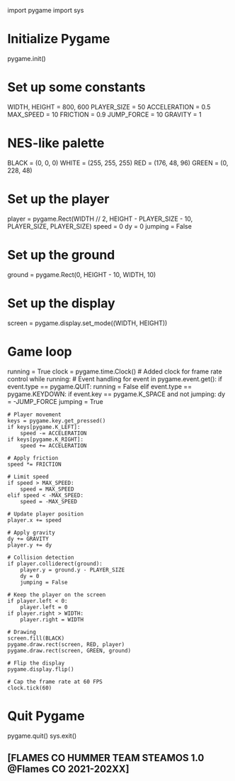 import pygame
import sys

# Initialize Pygame
pygame.init()

# Set up some constants
WIDTH, HEIGHT = 800, 600
PLAYER_SIZE = 50
ACCELERATION = 0.5
MAX_SPEED = 10
FRICTION = 0.9
JUMP_FORCE = 10
GRAVITY = 1

# NES-like palette
BLACK = (0, 0, 0)
WHITE = (255, 255, 255)
RED = (176, 48, 96)
GREEN = (0, 228, 48)

# Set up the player
player = pygame.Rect(WIDTH // 2, HEIGHT - PLAYER_SIZE - 10, PLAYER_SIZE, PLAYER_SIZE)
speed = 0
dy = 0
jumping = False

# Set up the ground
ground = pygame.Rect(0, HEIGHT - 10, WIDTH, 10)

# Set up the display
screen = pygame.display.set_mode((WIDTH, HEIGHT))

# Game loop
running = True
clock = pygame.time.Clock()  # Added clock for frame rate control
while running:
    # Event handling
    for event in pygame.event.get():
        if event.type == pygame.QUIT:
            running = False
        elif event.type == pygame.KEYDOWN:
            if event.key == pygame.K_SPACE and not jumping:
                dy = -JUMP_FORCE
                jumping = True

    # Player movement
    keys = pygame.key.get_pressed()
    if keys[pygame.K_LEFT]:
        speed -= ACCELERATION
    if keys[pygame.K_RIGHT]:
        speed += ACCELERATION

    # Apply friction
    speed *= FRICTION

    # Limit speed
    if speed > MAX_SPEED:
        speed = MAX_SPEED
    elif speed < -MAX_SPEED:
        speed = -MAX_SPEED

    # Update player position
    player.x += speed

    # Apply gravity
    dy += GRAVITY
    player.y += dy

    # Collision detection
    if player.colliderect(ground):
        player.y = ground.y - PLAYER_SIZE
        dy = 0
        jumping = False

    # Keep the player on the screen
    if player.left < 0:
        player.left = 0
    if player.right > WIDTH:
        player.right = WIDTH

    # Drawing
    screen.fill(BLACK)
    pygame.draw.rect(screen, RED, player)
    pygame.draw.rect(screen, GREEN, ground)

    # Flip the display
    pygame.display.flip()

    # Cap the frame rate at 60 FPS
    clock.tick(60)

# Quit Pygame
pygame.quit()
sys.exit()

## [FLAMES CO HUMMER TEAM STEAMOS 1.0 @Flames CO 2021-202XX]
